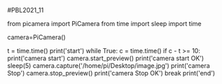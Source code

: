 #PBL2021_11

from picamera import PiCamera
from time import sleep
import time

camera=PiCamera()

t = time.time()
print('start')
while True:
    c = time.time()
    if c - t >= 10:
        print('camera start')
        camera.start_preview()
        print('camera start OK')
        sleep(5)
        camera.capture('/home/pi/Desktop/image.jpg')
        print('camera Stop')
        camera.stop_preview()
        print('camera Stop OK')
        break
print('end')
